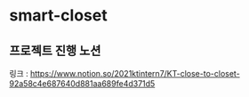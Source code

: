 # smart-closet

## 프로젝트 진행 노션
링크 : https://www.notion.so/2021ktintern7/KT-close-to-closet-92a58c4e687640d881aa689fe4d371d5